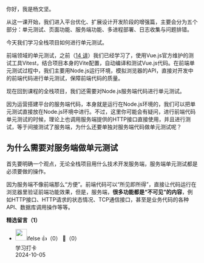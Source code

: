 你好，我是杨文坚。

从这一课开始，我们进入平台优化、扩展设计开发阶段的增强篇，主要会分为五个部分：单元测试、页面功能、服务端功能、多进程部署、日志收集与问题排错。

今天我们学习全栈项目如何进行单元测试。

前端领域的单元测试，之前（[14 讲](https://time.geekbang.org/column/article/614518)）我们已经学习了，使用Vue.js官方维护的测试工具Vitest，结合项目本身的Vite配置，自动编译和测试Vue.js代码。在前端单元测试过程中，我们主要用Node.js运行环境，模拟浏览器的API，直接对开发中的前端代码进行单元测试，保障前端代码的质量。

现在回到课程的全栈项目，我们还需要对Node.js服务端代码进行单元测试。

因为运营搭建平台的服务端代码，本身就是运行在Node.js环境的，我们可以把单元测试直接放在Node.js环境中进行。不过，这里你可能会有疑问，进行前端代码单元测试的时候，理论上也调用服务端提供的HTTP接口直接使用，并且进行测试，等于间接测试了服务端，为什么还要单独对服务端代码做单元测试呢？

## 为什么需要对服务端做单元测试

首先要明确一个观点，无论全栈项目用什么技术开发服务端，服务端单元测试都是必须要做的操作。

因为服务端不像前端那么“方便”。前端代码可以“所见即所得”，直接让代码运行在浏览器里验证前端功能效果，但是，服务端，**很多功能都是“不可见”的内容**，例如HTTP接口、HTTP请求的状态情况、TCP通信接口，甚至是业务代码的各种API、数据库调用操作等等。
<div><strong>精选留言（1）</strong></div><ul>
<li><img src="https://static001.geekbang.org/account/avatar/00/26/eb/d7/90391376.jpg" width="30px"><span>ifelse</span> 👍（0） 💬（0）<div>学习打卡</div>2024-10-05</li><br/>
</ul>